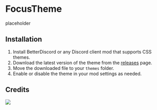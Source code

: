 # FocusTheme
placeholder
## Installation
1. Install BetterDiscord or any Discord client mod that supports CSS themes.
2. Download the latest version of the theme from the [releases](https://github.com/qxxst/FocusTheme/releases) page.
3. Move the downloaded file to your `themes` folder.
4. Enable or disable the theme in your mod settings as needed.
## Credits
<a href="https://github.com/qxxst/FocusTheme/graphs/contributors"><img src="https://contrib.rocks/image?repo=qxxst/FocusTheme"></a>
